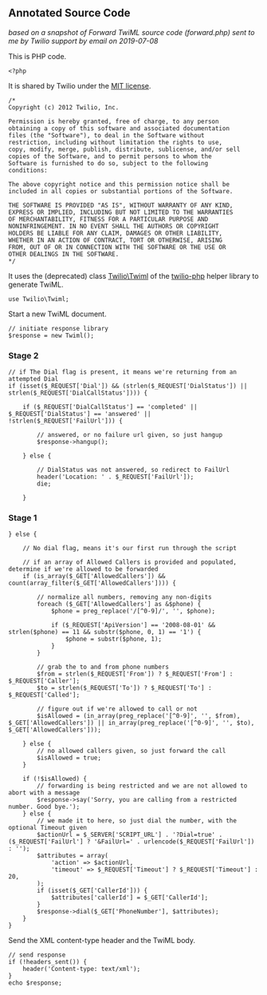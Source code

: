 ## Annotated Source Code

*based on a snapshot of Forward TwiML source code (forward.php)
sent to me by Twilio support by email on 2019-07-08*

This is PHP code.

```
<?php
```

It is shared by Twilio under the
[MIT license](https://opensource.org/licenses/MIT).

```
/*
Copyright (c) 2012 Twilio, Inc.

Permission is hereby granted, free of charge, to any person
obtaining a copy of this software and associated documentation
files (the "Software"), to deal in the Software without
restriction, including without limitation the rights to use,
copy, modify, merge, publish, distribute, sublicense, and/or sell
copies of the Software, and to permit persons to whom the
Software is furnished to do so, subject to the following
conditions:

The above copyright notice and this permission notice shall be
included in all copies or substantial portions of the Software.

THE SOFTWARE IS PROVIDED "AS IS", WITHOUT WARRANTY OF ANY KIND,
EXPRESS OR IMPLIED, INCLUDING BUT NOT LIMITED TO THE WARRANTIES
OF MERCHANTABILITY, FITNESS FOR A PARTICULAR PURPOSE AND
NONINFRINGEMENT. IN NO EVENT SHALL THE AUTHORS OR COPYRIGHT
HOLDERS BE LIABLE FOR ANY CLAIM, DAMAGES OR OTHER LIABILITY,
WHETHER IN AN ACTION OF CONTRACT, TORT OR OTHERWISE, ARISING
FROM, OUT OF OR IN CONNECTION WITH THE SOFTWARE OR THE USE OR
OTHER DEALINGS IN THE SOFTWARE.
*/
```

It uses the (deprecated) class
[Twilio\Twiml](https://www.twilio.com/docs/libraries/reference/twilio-php/5.34.1/class-Twilio.Twiml.html)
of the [twilio-php](https://github.com/twilio/twilio-php) helper library
to generate TwiML.

```
use Twilio\Twiml;
```

Start a new TwiML document.

```
// initiate response library
$response = new Twiml();
```

### Stage 2

```
// if The Dial flag is present, it means we're returning from an attempted Dial
if (isset($_REQUEST['Dial']) && (strlen($_REQUEST['DialStatus']) || strlen($_REQUEST['DialCallStatus']))) {

	if ($_REQUEST['DialCallStatus'] == 'completed' || $_REQUEST['DialStatus'] == 'answered' || !strlen($_REQUEST['FailUrl'])) {

		// answered, or no failure url given, so just hangup
		$response->hangup();

	} else {

		// DialStatus was not answered, so redirect to FailUrl
		header('Location: ' . $_REQUEST['FailUrl']);
		die;

	}
```

### Stage 1

```
} else {

	// No dial flag, means it's our first run through the script

	// if an array of Allowed Callers is provided and populated, determine if we're allowed to be forwarded
	if (is_array($_GET['AllowedCallers']) && count(array_filter($_GET['AllowedCallers']))) {

		// normalize all numbers, removing any non-digits
		foreach ($_GET['AllowedCallers'] as &$phone) {
			$phone = preg_replace('/[^0-9]/', '', $phone);

			if ($_REQUEST['ApiVersion'] == '2008-08-01' && strlen($phone) == 11 && substr($phone, 0, 1) == '1') {
				$phone = substr($phone, 1);
			}
		}

		// grab the to and from phone numbers
		$from = strlen($_REQUEST['From']) ? $_REQUEST['From'] : $_REQUEST['Caller'];
		$to = strlen($_REQUEST['To']) ? $_REQUEST['To'] : $_REQUEST['Called'];

		// figure out if we're allowed to call or not
		$isAllowed = (in_array(preg_replace('[^0-9]', '', $from), $_GET['AllowedCallers']) || in_array(preg_replace('[^0-9]', '', $to), $_GET['AllowedCallers']));

	} else {
		// no allowed callers given, so just forward the call
		$isAllowed = true;
	}

	if (!$isAllowed) {
		// forwarding is being restricted and we are not allowed to abort with a message
		$response->say('Sorry, you are calling from a restricted number. Good bye.');
	} else {
		// we made it to here, so just dial the number, with the optional Timeout given
		$actionUrl = $_SERVER['SCRIPT_URL'] . '?Dial=true' . ($_REQUEST['FailUrl'] ? '&FailUrl=' . urlencode($_REQUEST['FailUrl']) : '');
		$attributes = array(
			'action' => $actionUrl,
			'timeout' => $_REQUEST['Timeout'] ? $_REQUEST['Timeout'] : 20,
		);
		if (isset($_GET['CallerId'])) {
			$attributes['callerId'] = $_GET['CallerId'];
		}
		$response->dial($_GET['PhoneNumber'], $attributes);
	}
}
```

Send the XML content-type header and the TwiML body.

```
// send response
if (!headers_sent()) {
	header('Content-type: text/xml');
}
echo $response;
```
